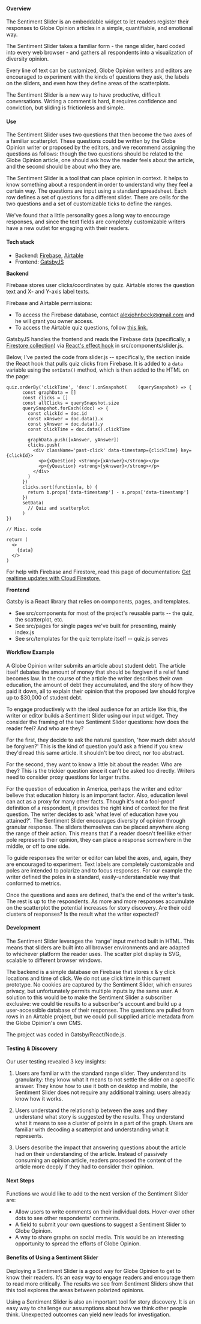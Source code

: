 #### Overview

The Sentiment Slider is an embeddable widget to let readers register their responses to Globe Opinion articles in a simple, quantifiable, and emotional way.

The Sentiment Slider takes a familiar form - the range slider, hard coded into every web browser - and gathers all respondents into a visualization of diversity opinion.

Every line of text can be customized, Globe Opinion writers and editors are encouraged to experiment with the kinds of questions they ask, the labels on the sliders, and even how they define areas of the scatterplots.

The Sentiment Slider is a new way to have productive, difficult conversations. Writing a comment is hard, it requires confidence and conviction, but sliding is frictionless and simple.

#### Use

The Sentiment Slider uses two questions that then become the two axes of a familiar scatterplot. These questions could be written by the Globe Opinion writer or proposed by the editors, and we recommend assigning the questions as follows: though the two questions should be related to the Globe Opinion article, one should ask how the reader feels about the article, and the second should be about who they are.

The Sentiment Slider is a tool that can place opinion in context. It helps to know something about a respondent in order to understand why they feel a certain way.
The questions are input using a standard spreadsheet. Each row defines a set of questions for a different slider. There are cells for the two questions and a set of customizable ticks to define the ranges.

We've found that a little personality goes a long way to encourage responses, and since the text fields are completely customizable writers have a new outlet for engaging with their readers.

#### Tech stack

- Backend: [Firebase](https://firebase.google.com/products/firestore?gclsrc=ds&gclsrc=ds&gclid=CN-X97Wl6vACFTMlrQYds88DQg), [Airtable](https://airtable.com/)
- Frontend: [GatsbyJS](https://www.gatsbyjs.com/)

**Backend**

Firebase stores user clicks/coordinates by quiz. Airtable stores the question text and X- and Y-axis label texts.

Firebase and Airtable permissions:
- To access the Firebase database, contact alexjohnbeck@gmail.com and he will grant you owner access.
- To access the Airtable quiz questions, follow [this link.](https://airtable.com/invite/l?inviteId=inv0TeOAey0YnsHly&inviteToken=051582011191cdc9f51baf91747aa0df86552f81e1761b1b0a02570ce178ee20)

GatsbyJS handles the frontend and reads the Firebase data (specifically, a [Firestore collection](https://firebase.google.com/products/firestore)) via [React's effect hook](https://reactjs.org/docs/hooks-effect.html) in src/components/slider.js.

Below, I've pasted the code from slider.js -- specifically, the section inside the React hook that pulls quiz clicks from Firebase. It is added to a `data` variable using the `setData()` method, which is then added to the HTML on the page:

```
quiz.orderBy('clickTime', 'desc').onSnapshot(    (querySnapshot) => {
      const graphData = []
      const clicks = []
      const allClicks = querySnapshot.size
      querySnapshot.forEach((doc) => {
        const clickId = doc.id
        const xAnswer = doc.data().x
        const yAnswer = doc.data().y
        const clickTime = doc.data().clickTime

        graphData.push([xAnswer, yAnswer])
        clicks.push(
          <div className='past-click' data-timestamp={clickTime} key={clickId}>
            <p>{xQuestion} <strong>{xAnswer}</strong></p>
            <p>{yQuestion} <strong>{yAnswer}</strong></p>
          </div>
        )
      })
      clicks.sort(function(a, b) {
        return b.props['data-timestamp'] - a.props['data-timestamp']
      })
      setData(
        // Quiz and scatterplot
      )
})

// Misc. code

return (
  <>
    {data}
  </>
)
```

For help with Firebase and Firestore, read this page of documentation: [Get realtime updates with Cloud Firestore.](https://firebase.google.com/docs/firestore/query-data/listen)

**Frontend**

Gatsby is a React library that relies on components, pages, and templates.
- See src/components for most of the project's reusable parts -- the quiz, the scatterplot, etc.
- See src/pages for single pages we've built for presenting, mainly index.js
- See src/templates for the quiz template itself -- quiz.js serves 

#### Workflow Example

A Globe Opinion writer submits an article about student debt. The article itself debates the amount of money that should be forgiven if a relief fund becomes law. In the course of the article the writer describes their own education, the amount of debt they accumulated, and the story of how they paid it down, all to explain their opinion that the proposed law should forgive up to $30,000 of student debt.

To engage productively with the ideal audience for an article like this, the writer or editor builds a Sentiment Slider using our input widget. They consider the framing of the two Sentiment Slider questions: how does the reader feel? And who are they?

For the first, they decide to ask the natural question, 'how much debt *should* be forgiven?' This is the kind of question you'd ask a friend if you knew they'd read this same article. It shouldn't be too direct, nor too abstract.

For the second, they want to know a little bit about the reader. Who are they? This is the trickier question since it can't be asked too directly. Writers need to consider proxy questions for larger truths.

For the question of education in America, perhaps the writer and editor believe that education history is an important factor. Also, education level can act as a proxy for many other facts. Though it's not a fool-proof definition of a respondent, it provides the right kind of context for the first question. The writer decides to ask 'what level of education have you attained?'.
The Sentiment Slider encourages diversity of opinion through granular response. The sliders themselves can be placed anywhere along the range of their action. This means that if a reader doesn't feel like either pole represents their opinion, they can place a response somewhere in the middle, or off to one side.

To guide responses the writer or editor can label the axes, and, again, they are encouraged to experiment. Text labels are completely customizable and poles are intended to polarize and to focus responses. For our example the writer defined the poles in a standard, easily-understandable way that conformed to metrics.

Once the questions and axes are defined, that's the end of the writer's task. The rest is up to the respondents. As more and more responses accumulate on the scatterplot the potential increases for story discovery. Are their odd clusters of responses? Is the result what the writer expected?


#### Development

The Sentiment Slider leverages the 'range' input method built in HTML. This means that sliders are built into all browser environments and are adapted to whichever platform the reader uses.
The scatter plot display is SVG, scalable to different browser windows.

The backend is a simple database on Firebase that stores x & y click locations and time of click. We do not use click time in this current prototype. No cookies are captured by the Sentiment Slider, which ensures privacy, but unfortunately permits multiple inputs by the same user. A solution to this would be to make the Sentiment Slider a subscriber exclusive: we could tie results to a subscriber's account and build up a user-accessible database of their responses.
The questions are pulled from rows in an Airtable project, but we could pull supplied article metadata from the Globe Opinion's own CMS.

The project was coded in Gatsby/React/Node.js.


#### Testing & Discovery

Our user testing revealed 3 key insights:
1. Users are familiar with the standard range slider. They understand its granularity: they know what it means to not settle the slider on a specific answer. They know how to use it both on desktop and mobile, the Sentiment Slider does not require any additional training: users already know how it works.

2. Users understand the relationship between the axes and they understand what story is suggested by the results. They understand what it means to see a cluster of points in a part of the graph. Users are familiar with decoding a scatterplot and understanding what it represents.

3. Users describe the impact that answering questions about the article had on their understanding of the article. Instead of passively consuming an opinion article, readers processed the content of the article more deeply if they had to consider their opinion.


#### Next Steps

Functions we would like to add to the next version of the Sentiment Slider are:
- Allow users to write comments on their individual dots. Hover-over other dots to see other respondents' comments.
- A field to submit your own questions to suggest a Sentiment Slider to Globe Opinion.
- A way to share graphs on social media. This would be an interesting opportunity to spread the efforts of Globe Opinion.


#### Benefits of Using a Sentiment Slider

Deploying a Sentiment Slider is a good way for Globe Opinion to get to know their readers. It’s an easy way to engage readers and encourage them to read more critically.
The results we see from Sentiment Sliders show that this tool explores the areas between polarized opinions.

Using a Sentiment Slider is also an important tool for story discovery. It is an easy way to challenge our assumptions about how we think other people think. Unexpected outcomes can yield new leads for investigation.





